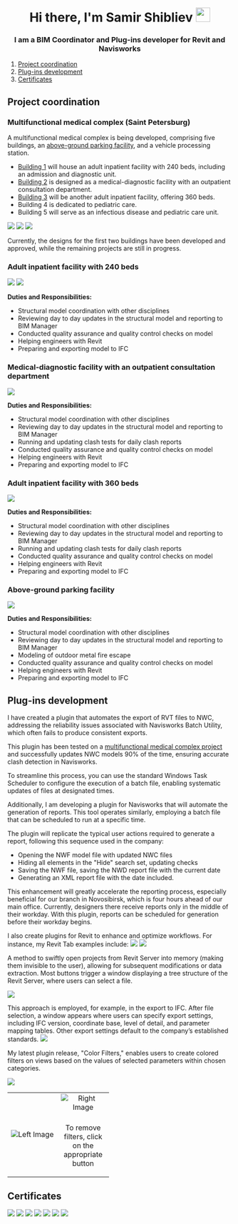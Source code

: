 <h1 align="center">Hi there, I'm Samir Shibliev</a> 
<img src="https://github.com/blackcater/blackcater/raw/main/images/Hi.gif" height="32"/></h1>
<h3 align="center">I am a BIM Coordinator and Plug-ins developer for Revit and Navisworks</h3>

1. [Project coordination](#project-coordination) 
2. [Plug-ins development](#plug-ins-development)
3. [Certificates](#certificates)

## Project coordination
### Multifunctional medical complex (Saint Petersburg)
A multifunctional medical complex is being developed, comprising five buildings, an [above-ground parking facility](#above-ground-parking-facility), and a vehicle processing station.

* [Building 1](#adult-inpatient-facility-with-240-beds) will house an adult inpatient facility with 240 beds, including an admission and diagnostic unit.
* [Building 2](#medical-diagnostic-facility-with-an-outpatient-consultation-department) is designed as a medical-diagnostic facility with an outpatient consultation department.
* [Building 3](#adult-inpatient-facility-with-360-beds) will be another adult inpatient facility, offering 360 beds.
* Building 4 is dedicated to pediatric care.
* Building 5 will serve as an infectious disease and pediatric care unit.

![](Resources/Site.jpg)
![](Resources/CoordinationModel.jpeg)
![](Resources/StrCoordinationModel.jpeg)

Currently, the designs for the first two buildings have been developed and approved, while the remaining projects are still in progress.

### Adult inpatient facility with 240 beds

![](Resources/B1.jpeg)
![](Resources/Systems.jpeg)

[//]: # (<img src="lisa.jpg" height="800" width="1000"/>)

**Duties and Responsibilities:**
* Structural model coordination with other disciplines
* Reviewing day to day updates in the structural model and reporting to BIM Manager
* Conducted quality assurance and quality control checks on model
* Helping engineers with Revit
* Preparing and exporting model to IFC

### Medical-diagnostic facility with an outpatient consultation department

![](Resources/B2.jpeg)

**Duties and Responsibilities:**
* Structural model coordination with other disciplines
* Reviewing day to day updates in the structural model and reporting to BIM Manager
* Running and updating clash tests for daily clash reports
* Conducted quality assurance and quality control checks on model
* Helping engineers with Revit
* Preparing and exporting model to IFC

### Adult inpatient facility with 360 beds

![](Resources/B3.jpeg)

**Duties and Responsibilities:**
* Structural model coordination with other disciplines
* Reviewing day to day updates in the structural model and reporting to BIM Manager
* Running and updating clash tests for daily clash reports
* Conducted quality assurance and quality control checks on model
* Helping engineers with Revit
* Preparing and exporting model to IFC

### Above-ground parking facility

![](Resources/Parking.jpeg)

**Duties and Responsibilities:**
* Structural model coordination with other disciplines
* Reviewing day to day updates in the structural model and reporting to BIM Manager
* Modeling of outdoor metal fire escape
* Conducted quality assurance and quality control checks on model
* Helping engineers with Revit
* Preparing and exporting model to IFC

## Plug-ins development

I have created a plugin that automates the export of RVT files to NWC, addressing the reliability issues associated with Navisworks Batch Utility, which often fails to produce consistent exports.

This plugin has been tested on a [multifunctional medical complex project](#multifunctional-medical-complex-saint-petersburg) and successfully updates NWC models 90% of the time, ensuring accurate clash detection in Navisworks.

To streamline this process, you can use the standard Windows Task Scheduler to configure the execution of a batch file, enabling systematic updates of files at designated times.

Additionally, I am developing a plugin for Navisworks that will automate the generation of reports. This tool operates similarly, employing a batch file that can be scheduled to run at a specific time.

The plugin will replicate the typical user actions required to generate a report, following this sequence used in the company:

* Opening the NWF model file with updated NWC files
* Hiding all elements in the "Hide" search set, updating checks
* Saving the NWF file, saving the NWD report file with the current date
* Generating an XML report file with the date included.

This enhancement will greatly accelerate the reporting process, especially beneficial for our branch in Novosibirsk, which is four hours ahead of our main office. Currently, designers there receive reports only in the middle of their workday. With this plugin, reports can be scheduled for generation before their workday begins.

I also create plugins for Revit to enhance and optimize workflows. For instance, my Revit Tab examples include:
![](Resources/TabFirstPart.png)
![](Resources/TabSecondPart.png)

A method to swiftly open projects from Revit Server into memory (making them invisible to the user), allowing for subsequent modifications or data extraction. Most buttons trigger a window displaying a tree structure of the Revit Server, where users can select a file.

![](Resources/RevitServer.gif)

This approach is employed, for example, in the export to IFC. After file selection, a window appears where users can specify export settings, including IFC version, coordinate base, level of detail, and parameter mapping tables.
Other export settings default to the company’s established standards.
![](Resources/IFC.gif)

My latest plugin release, "Color Filters," enables users to create colored filters on views based on the values of selected parameters within chosen categories.

![](Resources/Color.gif)

<table>
<tr>
<td>

<img src="Resources/Filters.png" alt="Left Image">

</td>
<td width="100">

<div style="text-align: center;">
    <img src="Resources/FilterButtons.png" alt="Right Image" style="margin-bottom: 10px;">
    <p>To remove filters, click on the appropriate button</p>
</div>

</td>
</tr>
</table>

## Certificates

![](Resources/certificatePlannerly.jpg)
![](Resources/StudentWeek.jpg)
![](Resources/certificateBIMCollabZoomSmart.jpg)
![](Resources/certificateBIMCollabZoom.jpg)
![](Resources/ApiCertificate.jpg)
![](Resources/DynamoCertificate.jpg)
![](Resources/certificate_Revit.jpg)
